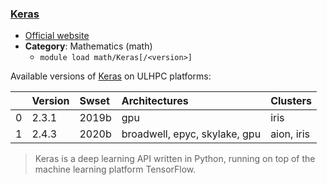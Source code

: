### [Keras](https://keras.io/)

* [Official website](https://keras.io/)
* __Category__: Mathematics (math)
    -  `module load math/Keras[/<version>]`

Available versions of [Keras](https://keras.io/) on ULHPC platforms:

|    | Version   | Swset   | Architectures                 | Clusters   |
|---:|:----------|:--------|:------------------------------|:-----------|
|  0 | 2.3.1     | 2019b   | gpu                           | iris       |
|  1 | 2.4.3     | 2020b   | broadwell, epyc, skylake, gpu | aion, iris |

> Keras is a deep learning API written in Python, running on top of the machine learning platform TensorFlow.
